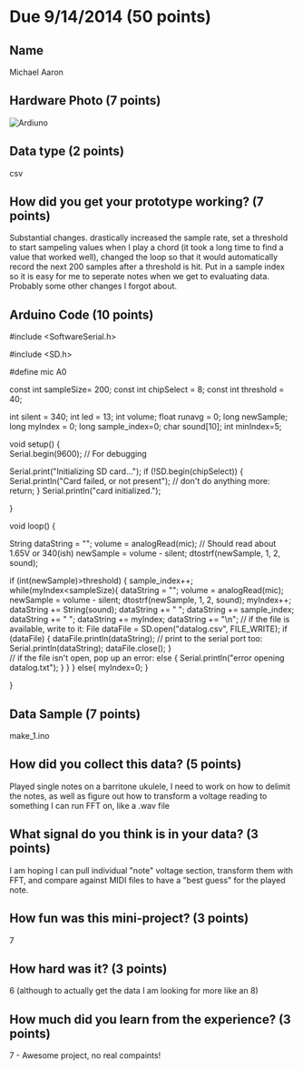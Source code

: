 # Due 9/14/2014  (50 points)


## Name
Michael Aaron

## Hardware Photo (7 points)
![Ardiuno](ard_1.jpeg)

## Data type (2 points) 
csv

## How did you get your prototype working? (7 points)
Substantial changes. drastically increased the sample rate, set a threshold to start sampeling values when I play
a chord (it took a long time to find a value that worked well), changed the loop so that it would automatically record the next 200 samples after a threshold is hit. Put in a sample index so it is easy for me to seperate notes when we get to evaluating data. Probably some other changes I forgot about. 

## Arduino Code (10 points)
#include <SoftwareSerial.h>

#include <SD.h>

#define mic A0

const int sampleSize= 200;
const int chipSelect = 8;
const int threshold = 40;

int silent = 340;
int led = 13;
int volume;
float runavg = 0;
long newSample;
long myIndex = 0;
long sample_index=0;
char sound[10];
int minIndex=5;

 
void setup() {                
  Serial.begin(9600); // For debugging
  
  Serial.print("Initializing SD card...");
  if (!SD.begin(chipSelect)) {
    Serial.println("Card failed, or not present");
    // don't do anything more:
    return;
  }
  Serial.println("card initialized.");
    
}
 
void loop() {
  
  
  String dataString = "";
  volume = analogRead(mic); // Should read about 1.65V or 340(ish)
  newSample = volume - silent;
  dtostrf(newSample, 1, 2, sound);

  if (int(newSample)>threshold)
  {
    sample_index++;
    while(myIndex<sampleSize){
      dataString = "";
      volume = analogRead(mic);
      newSample = volume - silent;
      dtostrf(newSample, 1, 2, sound);
      myIndex++;
      dataString += String(sound);
      dataString += " "; 
      dataString += sample_index;
      dataString += " ";
      dataString += myIndex;
      dataString += "\n";
      // if the file is available, write to it:
      File dataFile = SD.open("datalog.csv", FILE_WRITE);
      if (dataFile) {
        dataFile.println(dataString);
        // print to the serial port too:
        Serial.println(dataString);
        dataFile.close();
      }  
      // if the file isn't open, pop up an error:
      else {
        Serial.println("error opening datalog.txt");
        } 
    }
  }
  else{
    myIndex=0;
  }
  
}
## Data Sample (7 points)
make_1.ino

## How did you collect this data? (5 points)
Played single notes on a barritone ukulele, I need to work on how to delimit the notes, as well as figure out how to transform a voltage reading to something I can run FFT on, like a .wav file

## What signal do you think is in your data? (3 points)
I am hoping I can pull individual "note" voltage section, transform them with FFT, and compare against MIDI files to have a "best guess" for the played note.

## How fun was this mini-project? (3 points)
7

## How hard was it? (3 points)
6 (although to actually get the data I am looking for more like an 8)

## How much did you learn from the experience? (3 points)
7 - Awesome project, no real compaints! 
